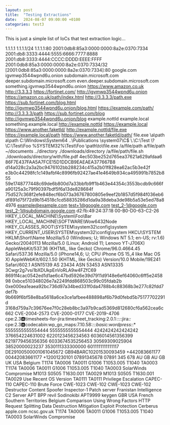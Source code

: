 ```yaml
---
layout: post
title:  "Testing Extractions"
date:   2024-08-07 09:00:00 +0100
categories: test3
---
```


This is just a simple list of IoCs that test extraction logic...

1.1.1.1
1.1.1.1/24
1.1.1.1:80
2001:0db8:85a3:0000:0000:8a2e:0370:7334
2001:db8:3333:4444:5555:6666:7777:8888
2001:db8:3333:4444:CCCC:DDDD:EEEE:FFFF
2001:0db8:85a3:0000:0000:8a2e:0370:7334/32
[2001:0db8:85a3:0000:0000:8a2e:0370:7334]:80
google.com
igvmwp3544wpnd6u.onion
subdomain.microsoft.com
deeper.subdomain.microsoft.com
even.deeper.subdomain.microsoft.com
something.igvmwp3544wpnd6u.onion
https://www.amazon.co.uk
http://3.3.3.3
https://fortinet.com/
http://igvmwp3544wpnd6u.onion
https://amazon.co.uk/path/index.html
http://3.3.3.3/path.exe
https://sub.fortinet.com/blog.html
http://igvmwp3544wpnd6u.onion/blog.html
https://example.com/path/
http://3.3.3.3/path
https://sub.fortinet.com/blog
http://igvmwp3544wpnd6u.onion/blog
example.nottld
example.local
something.example.local
http://example.nottld
https://example.local
https://www.another.faketld/
http://example.nottld/file.exe
https://example.local/path
https://www.another.faketld/path/
file.exe
\a\path
a\path
C:\Windows\System64
..\Publications
\\system07\C$
\\.\C:\Test
\\?\C:\Test\Foo
%SYSTEM32%\Test\Foo
\path\to\file.exe
/a/file/path
a/file/path
~/documents
../directory
./downloads/directory
/a/file/path/file.sh
./downloads/directory/with/file.pdf
4ec503be252d765ea37621a629afdaa6
86F7E437FAA5A7FCE15D1DDCB9EAEAEA377667B8
d14a028c2a3a2bc9476102bb288234c415a2b01f828ea62ac5b3e42f
e3b0c44298fc1c149afbf4c8996fb92427ae41e4649b934ca495991b7852b855
59e1748777448c69de6b800d7a33bbfb9ff1b463e44354c3553bcdb9c666fa90125a3c79f90397bdf5f6a13de828684f
75d527c368f2efe848ecf6b073a36767800805e9eef2b1857d5f984f036eb6df891d75f72d9b154518c1cd58835286d1da9a38deba3de98b5a53e5ed78a84976
example@example.com
test+1@google.com
test_2-1@google.com
test_2-1@subdomain.google.com
d2:fb:49:24:37:18
00-B0-D0-63-C2-26
HKEY_LOCAL_MACHINE\System\Foo\Bar
HKEY_LOCAL_MACHINE\SOFTWARE\Wow6432Node
HKEY_CLASSES_ROOT\SYSTEM\system32\config\system
HKEY_CURRENT_USER\SYSTEM\system32\config\system
HKCU\SYSTEM
HKLM\Short\Name
Mozilla/5.0 (Windows; U; Windows NT 5.1; en-US; rv:1.6) Gecko/20040113
Mozilla/5.0 (Linux; Android 11; Lenovo YT-J706X) AppleWebKit/537.36 (KHTML, like Gecko) Chrome/96.0.4664.45 Safari/537.36
Mozilla/5.0 (iPhone14,6; U; CPU iPhone OS 15_4 like Mac OS X) AppleWebKit/602.1.50 (KHTML, like Gecko) Version/10.0 Mobile/19E241 Safari/602.1
ASN15139
AS 23434
ASN 53453
ASN13335
3Cwgr2g7vsi1bXDUkpEnVoRLA9w4FZfC69
8691f4cac0542ed1d1ae6c47bd5926e39d7911d9148e6ef64060c6ff5e245898
0xbce510348026e7a2249fdd868503c99c05fdab2b
0xe000ea1eaea92bc736d97a34bed331f0da4788b4c88368b3e277c82fdd7def7b
9b669f6bf58e8ba5618a6ce3ce1afbee488898af6b79d0febd5b75177702291d
3168d759a7c39676ee7f0c28eb8bc3a97b9cad5369d812680cf6a562cea6c662
CVE-2004-2573
CVE-2000-0177
CVE-2019-4706
cpe:2.3:a:timesheets-for-jira:timesheet_tracking:2.0.1:*:*:*:*:jira:*:*
cpe:2.3:a:codecabin:wp_go_maps:7.10.58:*:*:*:basic:wordpress:*:*
5555555555554444
5555555555554444
4242424242424242
376654224631002
6220123456234563
6036014561356399
6219779456356356
6033674535256453
30569309025904
38520000023237
3530111333300000
6011111111111117
DE29100500001061045672
GB94BARC10201530093459
+442083661177
00442083661177
+12001230101
07891345678
07891 345 678
AU
GB
AU
GB
UK
USA
Belgium
T1174
TA0006
TA0011
G1006
T1053.005
T1040
TA0003
T1174
TA0006
TA0011
G1006
T1053.005
T1040
TA0003
SolarWinds Compromise
M1013
S0505
T1630.001
TA0029
M1013
S0505
T1630.001
TA0029
Use Recent OS Version
TA0111
TA0111
Privilege Escalation
CAPEC-110
CAPEC-110
Brute Force
CWE-1023
CWE-102
CWE-1023
CWE-102
Destructor
Content Spoofer
Inspector-1
Patch server
Franistan Intelligence
C2 Server
APT BPP
revil
Sodinokibi
APT9999
keygen
GBR
USA
French Southern Territories
Belgium
Comparison Using Wrong Factors
HTTP Request Splitting
Data Destruction Mitigation
Exploit Protection
Cerberus
apple.com
ncsc.gov.uk
T1174
TA0006
TA0011
G1006
T1053.005
T1040
TA0003
SolarWinds Compromise

